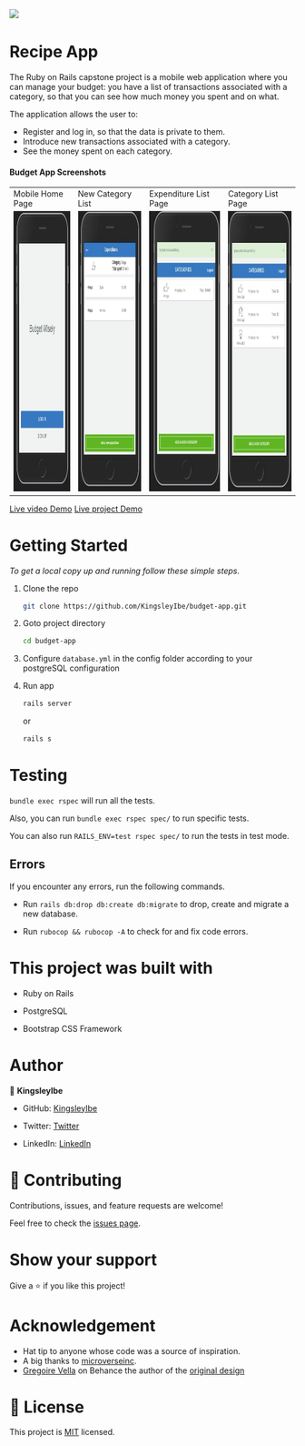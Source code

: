 ![](https://img.shields.io/badge/Microverse-blueviolet)

# Recipe App

The Ruby on Rails capstone project is a mobile web application where you can manage your budget: you have a list of transactions associated with a category, so that you can see how much money you spent and on what.

The application allows the user to:

- Register and log in, so that the data is private to them.
- Introduce new transactions associated with a category.
- See the money spent on each category.

#### Budget App Screenshots

<table>
  <tr>
    <td>Mobile Home Page</td>
     <td>New Category List</td>
     <td>Expenditure List Page</td>
     <td>Category List Page</td>
  </tr>
  <tr>
    <td><img src="./app/assets/images/HomePage.jpeg" width=256 height=493></td>
    <td><img src="./app/assets/images/expenses.jpeg" width=256 height=493></td>
    <td><img src="./app/assets/images/new.jpeg" width=256 height=493></td>
    <td><img src="./app/assets/images/cat.jpeg" width=256 height=493></td>
  </tr>
 </table>

[Live video Demo](https://vimeo.com/701801323/bb1bd337d4)
[Live project Demo](https://budget-app-003.herokuapp.com/)
# Getting Started


_To get a local copy up and running follow these simple steps._

1. Clone the repo
   ```sh
   git clone https://github.com/KingsleyIbe/budget-app.git
   ```
2. Goto project directory
   ```sh
   cd budget-app
   ```

3. Configure `database.yml` in the config folder according to your postgreSQL configuration
4. Run app
   ```sh
   rails server
   ```
   or
   ```sh
   rails s
   ```


# Testing

`bundle exec rspec` will run all the tests.

Also, you can run `bundle exec rspec spec/` to run specific tests.

You can also run `RAILS_ENV=test rspec spec/` to run the tests in test mode.

## Errors

If you encounter any errors, run the following commands.

- Run `rails db:drop db:create db:migrate` to drop, create and migrate a new database.

- Run `rubocop && rubocop -A` to check for and fix code errors.

# This project was built with

- Ruby on Rails

- PostgreSQL

- Bootstrap CSS Framework

# Author

👤 **KingsleyIbe**

- GitHub: [KingsleyIbe](https://github.com/KingsleyIbe)

- Twitter: [Twitter](https://twitter.com/ibekingsley2)

- LinkedIn: [LinkedIn](https://www.linkedin.com/in/kingsley-ibe/)

# 🤝 Contributing

Contributions, issues, and feature requests are welcome!

Feel free to check the [issues page](https://github.com/KingsleyIbe/budget-app/issues).

# Show your support

Give a ⭐️ if you like this project!

# Acknowledgement

- Hat tip to anyone whose code was a source of inspiration.
- A big thanks to [microverseinc](https://github.com/microverseinc).
- [Gregoire Vella](https://www.behance.net/gregoirevella) on Behance the author of the [original design](https://www.behance.net/gallery/19759151/Snapscan-iOs-design-and-branding?tracking_source=)

# 📝 License

This project is [MIT](./MIT.md) licensed.